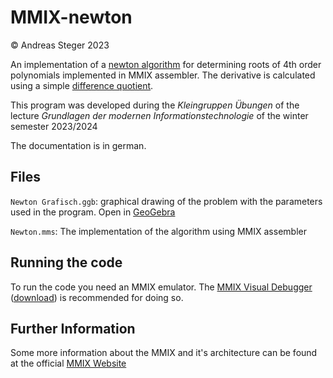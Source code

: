 # MMIX-newton
© Andreas Steger 2023

An implementation of a [newton algorithm](https://en.wikipedia.org/wiki/Newton%27s_method) for determining roots of 4th order polynomials implemented in MMIX assembler. The derivative is calculated using a simple [difference quotient](https://en.wikipedia.org/wiki/Difference_quotient).

This program was developed during the _Kleingruppen Übungen_ of the lecture _Grundlagen der modernen Informationstechnologie_ of the winter semester 2023/2024

The documentation is in german.

## Files
`Newton Grafisch.ggb`: graphical drawing of the problem with the parameters used in the program. Open in [GeoGebra](https://geogebra.org/calculator)

`Newton.mms`: The implementation of the algorithm using MMIX assembler

## Running the code
To run the code you need an MMIX emulator. The [MMIX Visual Debugger](https://www.mmix.cs.hm.edu/mmixvd/help/mmixvd.html) ([download](https://www.mmix.cs.hm.edu/mmixvd/index.html)) is recommended for doing so.

## Further Information
Some more information about the MMIX and it's architecture can be found at the official [MMIX Website](https://www.mmix.cs.hm.edu/)
